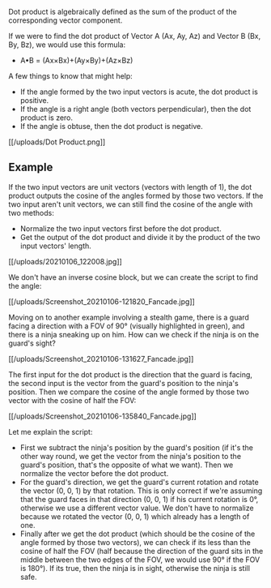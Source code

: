 Dot product is algebraically defined as the sum of the product of the corresponding vector component.

If we were to find the dot product of Vector A (Ax, Ay, Az) and Vector B (Bx, By, Bz), we would use this formula:
* A•B = (Ax×Bx)+(Ay×By)+(Az×Bz)

A few things to know that might help:
- If the angle formed by the two input vectors is acute, the dot product is positive.
- If the angle is a right angle (both vectors perpendicular), then the dot product is zero.
- If the angle is obtuse, then the dot product is negative.

[[/uploads/Dot Product.png]]

## Example

If the two input vectors are unit vectors (vectors with length of 1), the dot product outputs the cosine of the angles formed by those two vectors. If the two input aren't unit vectors, we can still find the cosine of the angle with two methods:
- Normalize the two input vectors first before the dot product.
- Get the output of the dot product and divide it by the product of the two input vectors' length.

[[/uploads/20210106_122008.jpg]]

We don't have an inverse cosine block, but we can create the script to find the angle:

[[/uploads/Screenshot_20210106-121820_Fancade.jpg]]

Moving on to another example involving a stealth game, there is a guard facing a direction with a FOV of 90° (visually highlighted in green), and there is a ninja sneaking up on him. How can we check if the ninja is on the guard's sight?

[[/uploads/Screenshot_20210106-131627_Fancade.jpg]]

The first input for the dot product is the direction that the guard is facing, the second input is the vector from the guard's position to the ninja's position. Then we compare the cosine of the angle formed by those two vector with the cosine of half the FOV:

[[/uploads/Screenshot_20210106-135840_Fancade.jpg]]

Let me explain the script:
- First we subtract the ninja's position by the guard's position (if it's the other way round, we get the vector from the ninja's position to the guard's position, that's the opposite of what we want). Then we normalize the vector before the dot product.
- For the guard's direction, we get the guard's current rotation and rotate the vector (0, 0, 1) by that rotation. This is only correct if we're assuming that the guard faces in that direction (0, 0, 1) if his current rotation is 0°, otherwise we use a different vector value. We don't have to normalize because we rotated the vector (0, 0, 1) which already has a length of one.
- Finally after we get the dot product (which should be the cosine of the angle formed by those two vectors), we can check if its less than the cosine of half the FOV (half because the direction of the guard sits in the middle between the two edges of the FOV, we would use 90° if the FOV is 180°). If its true, then the ninja is in sight, otherwise the ninja is still safe.